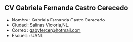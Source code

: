 ## CV Gabriela Fernanda Castro Cerecedo 
* Nombre : Gabriela Fernanda Castro Cerecedo
* Ciudad : Salinas Victoria,NL.
* Correo : gabyfercer@hotmail.com
* Escuela : UANL


